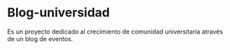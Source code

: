 # Blog-universidad
Es un proyecto dedicado al crecimiento de comunidad universitaria através de un blog de eventos.
